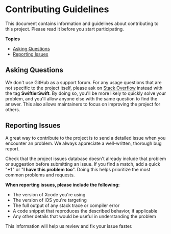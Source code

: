 # Contributing Guidelines

This document contains information and guidelines about contributing to this project. Please read it before you start participating.

**Topics**

* [Asking Questions](#asking-questions)
* [Reporting Issues](#reporting-issues)

## Asking Questions
We don't use GitHub as a support forum.
For any usage questions that are not specific to the project itself, please ask on [Stack Overflow](https://stackoverflow.com) instead with the tag **SwiftierSwift**.
By doing so, you'll be more likely to quickly solve your problem, and you'll allow anyone else with the same question to find the answer.
This also allows maintainers to focus on improving the project for others.

## Reporting Issues
A great way to contribute to the project is to send a detailed issue when you encounter an problem.
We always appreciate a well-written, thorough bug report.

Check that the project issues database doesn't already include that problem or suggestion before submitting an issue.
If you find a match, add a quick "**+1**" or "**I have this problem too**".
Doing this helps prioritize the most common problems and requests.


**When reporting issues, please include the following:**
* The version of Xcode you're using
* The version of iOS you're targeting
* The full output of any stack trace or compiler error
* A code snippet that reproduces the described behavior, if applicable
* Any other details that would be useful in understanding the problem

This information will help us review and fix your issue faster.

